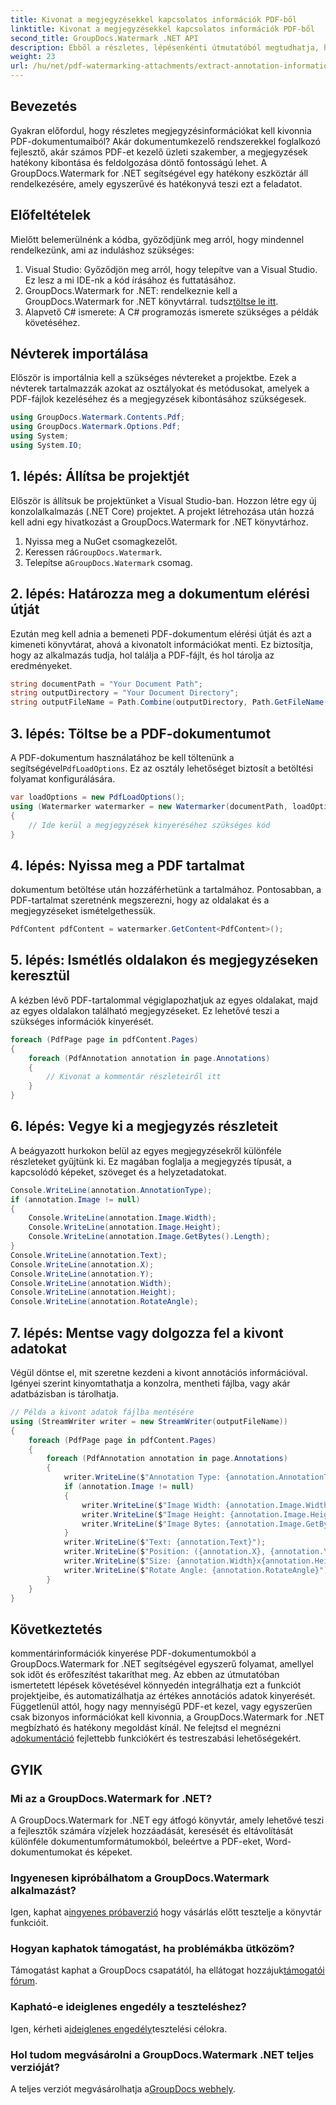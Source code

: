 ```yaml
---
title: Kivonat a megjegyzésekkel kapcsolatos információk PDF-ből
linktitle: Kivonat a megjegyzésekkel kapcsolatos információk PDF-ből
second_title: GroupDocs.Watermark .NET API
description: Ebből a részletes, lépésenkénti útmutatóból megtudhatja, hogyan bonthat ki megjegyzésadatokat PDF-dokumentumokból a GroupDocs.Watermark for .NET segítségével.
weight: 23
url: /hu/net/pdf-watermarking-attachments/extract-annotation-information-pdf/
---
```

## Bevezetés
Gyakran előfordul, hogy részletes megjegyzésinformációkat kell kivonnia PDF-dokumentumaiból? Akár dokumentumkezelő rendszerekkel foglalkozó fejlesztő, akár számos PDF-et kezelő üzleti szakember, a megjegyzések hatékony kibontása és feldolgozása döntő fontosságú lehet. A GroupDocs.Watermark for .NET segítségével egy hatékony eszköztár áll rendelkezésére, amely egyszerűvé és hatékonyvá teszi ezt a feladatot.
## Előfeltételek
Mielőtt belemerülnénk a kódba, győződjünk meg arról, hogy mindennel rendelkezünk, ami az induláshoz szükséges:
1. Visual Studio: Győződjön meg arról, hogy telepítve van a Visual Studio. Ez lesz a mi IDE-nk a kód írásához és futtatásához.
2.  GroupDocs.Watermark for .NET: rendelkeznie kell a GroupDocs.Watermark for .NET könyvtárral. tudsz[töltse le itt](https://releases.groupdocs.com/Watermark/net/).
3. Alapvető C# ismerete: A C# programozás ismerete szükséges a példák követéséhez.
## Névterek importálása
Először is importálnia kell a szükséges névtereket a projektbe. Ezek a névterek tartalmazzák azokat az osztályokat és metódusokat, amelyek a PDF-fájlok kezeléséhez és a megjegyzések kibontásához szükségesek.
```csharp
using GroupDocs.Watermark.Contents.Pdf;
using GroupDocs.Watermark.Options.Pdf;
using System;
using System.IO;
```
## 1. lépés: Állítsa be projektjét
Először is állítsuk be projektünket a Visual Studio-ban. Hozzon létre egy új konzolalkalmazás (.NET Core) projektet. A projekt létrehozása után hozzá kell adni egy hivatkozást a GroupDocs.Watermark for .NET könyvtárhoz.
1. Nyissa meg a NuGet csomagkezelőt.
2.  Keressen rá`GroupDocs.Watermark`.
3.  Telepítse a`GroupDocs.Watermark` csomag.
## 2. lépés: Határozza meg a dokumentum elérési útját
Ezután meg kell adnia a bemeneti PDF-dokumentum elérési útját és azt a kimeneti könyvtárat, ahová a kivonatolt információkat menti. Ez biztosítja, hogy az alkalmazás tudja, hol találja a PDF-fájlt, és hol tárolja az eredményeket.
```csharp
string documentPath = "Your Document Path";
string outputDirectory = "Your Document Directory";
string outputFileName = Path.Combine(outputDirectory, Path.GetFileName(documentPath));
```
## 3. lépés: Töltse be a PDF-dokumentumot
 A PDF-dokumentum használatához be kell töltenünk a segítségével`PdfLoadOptions`. Ez az osztály lehetőséget biztosít a betöltési folyamat konfigurálására.
```csharp
var loadOptions = new PdfLoadOptions();
using (Watermarker watermarker = new Watermarker(documentPath, loadOptions))
{
    // Ide kerül a megjegyzések kinyeréséhez szükséges kód
}
```
## 4. lépés: Nyissa meg a PDF tartalmat
dokumentum betöltése után hozzáférhetünk a tartalmához. Pontosabban, a PDF-tartalmat szeretnénk megszerezni, hogy az oldalakat és a megjegyzéseket ismételgethessük.
```csharp
PdfContent pdfContent = watermarker.GetContent<PdfContent>();
```
## 5. lépés: Ismétlés oldalakon és megjegyzéseken keresztül
A kézben lévő PDF-tartalommal végiglapozhatjuk az egyes oldalakat, majd az egyes oldalakon található megjegyzéseket. Ez lehetővé teszi a szükséges információk kinyerését.
```csharp
foreach (PdfPage page in pdfContent.Pages)
{
    foreach (PdfAnnotation annotation in page.Annotations)
    {
        // Kivonat a kommentár részleteiről itt
    }
}
```
## 6. lépés: Vegye ki a megjegyzés részleteit
A beágyazott hurkokon belül az egyes megjegyzésekről különféle részleteket gyűjtünk ki. Ez magában foglalja a megjegyzés típusát, a kapcsolódó képeket, szöveget és a helyzetadatokat.
```csharp
Console.WriteLine(annotation.AnnotationType);
if (annotation.Image != null)
{
    Console.WriteLine(annotation.Image.Width);
    Console.WriteLine(annotation.Image.Height);
    Console.WriteLine(annotation.Image.GetBytes().Length);
}
Console.WriteLine(annotation.Text);
Console.WriteLine(annotation.X);
Console.WriteLine(annotation.Y);
Console.WriteLine(annotation.Width);
Console.WriteLine(annotation.Height);
Console.WriteLine(annotation.RotateAngle);
```
## 7. lépés: Mentse vagy dolgozza fel a kivont adatokat
Végül döntse el, mit szeretne kezdeni a kivont annotációs információval. Igényei szerint kinyomtathatja a konzolra, mentheti fájlba, vagy akár adatbázisban is tárolhatja.
```csharp
// Példa a kivont adatok fájlba mentésére
using (StreamWriter writer = new StreamWriter(outputFileName))
{
    foreach (PdfPage page in pdfContent.Pages)
    {
        foreach (PdfAnnotation annotation in page.Annotations)
        {
            writer.WriteLine($"Annotation Type: {annotation.AnnotationType}");
            if (annotation.Image != null)
            {
                writer.WriteLine($"Image Width: {annotation.Image.Width}");
                writer.WriteLine($"Image Height: {annotation.Image.Height}");
                writer.WriteLine($"Image Bytes: {annotation.Image.GetBytes().Length}");
            }
            writer.WriteLine($"Text: {annotation.Text}");
            writer.WriteLine($"Position: ({annotation.X}, {annotation.Y})");
            writer.WriteLine($"Size: {annotation.Width}x{annotation.Height}");
            writer.WriteLine($"Rotate Angle: {annotation.RotateAngle}");
        }
    }
}
```
## Következtetés
kommentárinformációk kinyerése PDF-dokumentumokból a GroupDocs.Watermark for .NET segítségével egyszerű folyamat, amellyel sok időt és erőfeszítést takaríthat meg. Az ebben az útmutatóban ismertetett lépések követésével könnyedén integrálhatja ezt a funkciót projektjeibe, és automatizálhatja az értékes annotációs adatok kinyerését.
 Függetlenül attól, hogy nagy mennyiségű PDF-et kezel, vagy egyszerűen csak bizonyos információkat kell kivonnia, a GroupDocs.Watermark for .NET megbízható és hatékony megoldást kínál. Ne felejtsd el megnézni a[dokumentáció](https://tutorials.groupdocs.com/Watermark/net/) fejlettebb funkciókért és testreszabási lehetőségekért.
## GYIK
### Mi az a GroupDocs.Watermark for .NET?
A GroupDocs.Watermark for .NET egy átfogó könyvtár, amely lehetővé teszi a fejlesztők számára vízjelek hozzáadását, keresését és eltávolítását különféle dokumentumformátumokból, beleértve a PDF-eket, Word-dokumentumokat és képeket.
### Ingyenesen kipróbálhatom a GroupDocs.Watermark alkalmazást?
 Igen, kaphat a[ingyenes próbaverzió](https://releases.groupdocs.com/) hogy vásárlás előtt tesztelje a könyvtár funkcióit.
### Hogyan kaphatok támogatást, ha problémákba ütközöm?
 Támogatást kaphat a GroupDocs csapatától, ha ellátogat hozzájuk[támogatói fórum](https://forum.groupdocs.com/c/watermark/19).
### Kapható-e ideiglenes engedély a teszteléshez?
 Igen, kérheti a[ideiglenes engedély](https://purchase.groupdocs.com/temporary-license/)tesztelési célokra.
### Hol tudom megvásárolni a GroupDocs.Watermark .NET teljes verzióját?
 A teljes verziót megvásárolhatja a[GroupDocs webhely](https://purchase.groupdocs.com/buy).